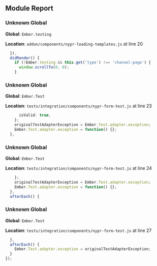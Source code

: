 ## Module Report
### Unknown Global

**Global**: `Ember.testing`

**Location**: `addon/components/nypr-loading-templates.js` at line 20

```js
  }),
  didRender() {
    if (!Ember.testing && this.get('type') !== 'channel-page') {
      window.scrollTo(0, 0);
    }
```

### Unknown Global

**Global**: `Ember.Test`

**Location**: `tests/integration/components/nypr-form-test.js` at line 23

```js
      isValid: true,
    };
    originalTestAdapterException = Ember.Test.adapter.exception;
    Ember.Test.adapter.exception = function() {};
  },
```

### Unknown Global

**Global**: `Ember.Test`

**Location**: `tests/integration/components/nypr-form-test.js` at line 24

```js
    };
    originalTestAdapterException = Ember.Test.adapter.exception;
    Ember.Test.adapter.exception = function() {};
  },
  afterEach() {
```

### Unknown Global

**Global**: `Ember.Test`

**Location**: `tests/integration/components/nypr-form-test.js` at line 27

```js
  },
  afterEach() {
    Ember.Test.adapter.exception = originalTestAdapterException;
  }
});
```
